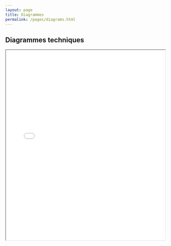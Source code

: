 ```yaml
---
layout: page
title: Diagrammes
permalink: /pages/diagrams.html
---
```


## Diagrammes techniques

<iframe src="/diagrams/system.drawio" width="100%" height="600px"></iframe>